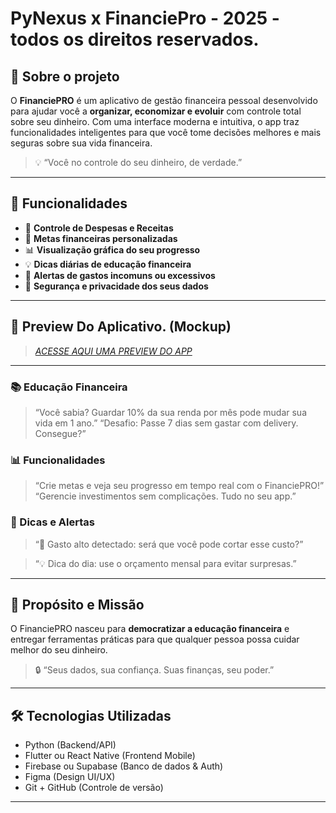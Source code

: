 # PyNexus x FinanciePro - 2025 - todos os direitos reservados.
## 🚀 Sobre o projeto
O **FinanciePRO** é um aplicativo de gestão financeira pessoal desenvolvido para ajudar você a **organizar, economizar e evoluir** com controle total sobre seu dinheiro. Com uma interface moderna e intuitiva, o app traz funcionalidades inteligentes para que você tome decisões melhores e mais seguras sobre sua vida financeira.
> 💡 “Você no controle do seu dinheiro, de verdade.”
---
## 🎯 Funcionalidades
- 📅 **Controle de Despesas e Receitas**  
- 🎯 **Metas financeiras personalizadas**  
- 📊 **Visualização gráfica do seu progresso**  
- 💡 **Dicas diárias de educação financeira**  
- 🔔 **Alertas de gastos incomuns ou excessivos**  
- 🔐 **Segurança e privacidade dos seus dados**
---
## 📱 Preview Do Aplicativo. (Mockup)
> _[ACESSE AQUI UMA PREVIEW DO APP](https://caiopolak.github.io/FinanciePRO/)_ 
---
### 📚 Educação Financeira
> “Você sabia? Guardar 10% da sua renda por mês pode mudar sua vida em 1 ano.”
> “Desafio: Passe 7 dias sem gastar com delivery. Consegue?”
### 📊 Funcionalidades
> “Crie metas e veja seu progresso em tempo real com o FinanciePRO!”
> “Gerencie investimentos sem complicações. Tudo no seu app.”
### 🔔 Dicas e Alertas
> “🚨 Gasto alto detectado: será que você pode cortar esse custo?”

> “💡 Dica do dia: use o orçamento mensal para evitar surpresas.”
---
## 🧠 Propósito e Missão
O FinanciePRO nasceu para **democratizar a educação financeira** e entregar ferramentas práticas para que qualquer pessoa possa cuidar melhor do seu dinheiro.
> 🔒 “Seus dados, sua confiança. Suas finanças, seu poder.”
---
## 🛠 Tecnologias Utilizadas
- Python (Backend/API)
- Flutter ou React Native (Frontend Mobile)
- Firebase ou Supabase (Banco de dados & Auth)
- Figma (Design UI/UX)
- Git + GitHub (Controle de versão)
---
